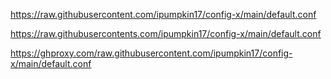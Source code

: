 https://raw.githubusercontent.com/ipumpkin17/config-x/main/default.conf

https://raw.githubusercontents.com/ipumpkin17/config-x/main/default.conf

https://ghproxy.com/raw.githubusercontent.com/ipumpkin17/config-x/main/default.conf

